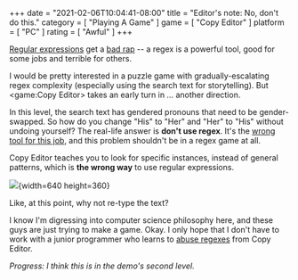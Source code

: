 +++
date = "2021-02-06T10:04:41-08:00"
title = "Editor's note: No, don't do this."
category = [ "Playing A Game" ]
game = [ "Copy Editor" ]
platform = [ "PC" ]
rating = [ "Awful" ]
+++

<a href="https://en.wikipedia.org/wiki/Regular_expression">Regular expressions</a> get a <a href="https://thedailywtf.com/articles/and-now-you-have-two-problems">bad rap</a> -- a regex is a powerful tool, good for some jobs and terrible for others.

I would be pretty interested in a puzzle game with gradually-escalating regex complexity (especially using the search text for storytelling).  But <game:Copy Editor> takes an early turn in ... another direction.

In this level, the search text has gendered pronouns that need to be gender-swapped.  So how do you change "His" to "Her" and "Her" to "His" without undoing yourself?  The real-life answer is <b>don't use regex</b>. It's the <a href="https://en.wikipedia.org/wiki/Law_of_the_instrument">wrong tool for this job</a>, and this problem shouldn't be in a regex game at all.

Copy Editor teaches you to look for specific instances, instead of general patterns, which is <b>the wrong way</b> to use regular expressions.

![]($SiteBaseURL$copy-editor_hint.png){width=640 height=360}

Like, at this point, why not re-type the text?

I know I'm digressing into computer science philosophy here, and these guys are just trying to make a game.  Okay.  I only hope that I don't have to work with a junior programmer who learns to <a href="https://thedailywtf.com/articles/look-ahead-look-out">abuse regexes</a> from Copy Editor.

<i>Progress: I think this is in the demo's second level.</i>
